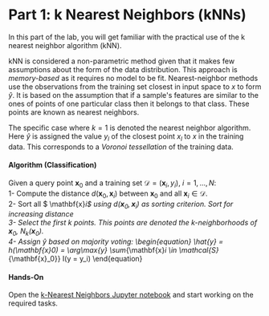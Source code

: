 # Part 1: k Nearest Neighbors (kNNs)

In this part of the lab, you will get familiar with the practical use of the k nearest neighbor algorithm (kNN). 

kNN is considered a non-parametric method given that it makes few assumptions about the form of the data distribution. This approach is *memory-based* as it requires no model to be fit. Nearest-neighbor methods use the observations from the training set closest in input space to $x$ to form $\hat{y}$. It is based on the assumption that if a sample's features are similar to the ones of points of one particular class then it belongs to that class. These points are known as nearest neighbors.

The specific case where $k=1$ is denoted the nearest neighbor algorithm. Here $\hat{y}$ is assigned the value $y_{l}$ of the closest point $x_{l}$ to $x$ in the training data. This corresponds to a *Voronoi tessellation* of the training data. 

#### Algorithm (Classification)
Given a query point $\mathbf{x}_0$ and a training set $\mathcal{D}=(\mathbf{x}_i, y_i)$, $i = 1,..., N$:<br>
1- Compute the distance $d(\mathbf{x}_0, \mathbf{x}_i)$ between $\mathbf{x}_0$ and all $\mathbf{x}_i \in \mathcal{D}$.<br>
2- Sort all $ \mathbf{x}_i$ using $d(\mathbf{x}_0, \mathbf{x}_i)$ as sorting criterion. Sort for increasing distance<br>
3- Select the first $k$ points. This points are denoted the k-neighborhoods of $\mathbf{x}_0$, $N_k(\mathbf{x}_0)$.<br>
4- Assign $\hat{y}$ based on majority voting:
\begin{equation}
\hat{y} = h(\mathbf{x}_0) = \arg\max_{y} \sum_{\mathbf{x}_i \in \mathcal{S}_{\mathbf{x}_0}} I(y = y_i)
\end{equation}

#### Hands-On
Open the [k-Nearest Neighbors Jupyter notebook](./knn.ipynb) and start working on the required tasks.


